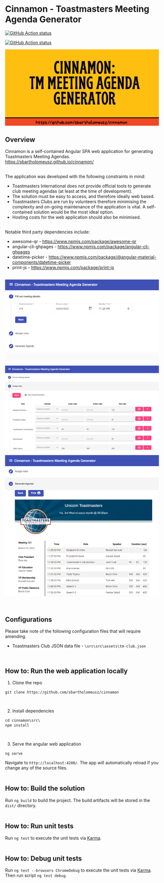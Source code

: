 # Cinnamon - Toastmasters Meeting Agenda Generator
[![GitHub Action status](https://github.com/sbartholomeusz/cinnamon/workflows/test/badge.svg)](https://github.com/sbartholomeusz/cinnamon/actions)

[![GitHub Action status](https://github.com/sbartholomeusz/cinnamon/workflows/deploy/badge.svg)](https://github.com/sbartholomeusz/cinnamon/actions)

![Banner](/docs/git-repo-banner.png?raw=true "")

## Overview
Cinnamon is a self-contained Angular SPA web application for generating Toastmasters Meeting Agendas. <br />
https://sbartholomeusz.github.io/cinnamon/
<br /> <br />

The application was developed with the following constraints in mind:
* Toastmasters International does not provide official tools to generate club meeting agendas (at least at the time of development).
* The solution must be easy to access, and therefore ideally web based.
* Toastmasters Clubs are run by volunteers therefore minimising the complexity and on-going maintenance of the application is vital. A self-contained solution would be the most ideal option.
* Hosting costs for the web application should also be minimised.
<br /> <br />

Notable third party dependencies include:
* awesome-qr - https://www.npmjs.com/package/awesome-qr
* angular-cli-ghpages - https://www.npmjs.com/package/angular-cli-ghpages
* datetime-picker - https://www.npmjs.com/package/@angular-material-components/datetime-picker
* print-js - https://www.npmjs.com/package/print-js
<br /> <br /> 

![Banner](/docs/app-screenshot-1.png?raw=true "")

![Banner](/docs/app-screenshot-2.png?raw=true "")

![Banner](/docs/app-screenshot-3.png?raw=true "")

<br />

## Configurations
Please take note of the following configuration files that will require amending.
* Toastmasters Club JSON data file - ```\src\src\assets\tm-club.json```
<br /> 

## How to: Run the web application locally
1. Clone the repo
```console
git clone https://github.com/sbartholomeusz/cinnamon
```
<br /> 

2. Install dependencies
```console
cd cinnamon\src\
npm install
```
<br />

3. Serve the angular web application
```console
ng serve
```

Navigate to `http://localhost:4200/`. The app will automatically reload if you change any of the source files.
<br /><br /> 

## How to: Build the solution
Run `ng build` to build the project. The build artifacts will be stored in the `dist/` directory.
<br /><br /> 

## How to: Run unit tests
Run `ng test` to execute the unit tests via [Karma](https://karma-runner.github.io).
<br /><br /> 

## How to: Debug unit tests
Run `ng test --browsers ChromeDebug` to execute the unit tests via [Karma](https://karma-runner.github.io).
<br /> 
Then run script `ng test debug`.

